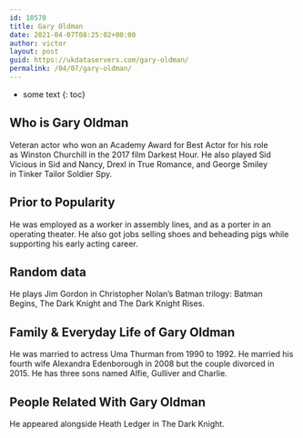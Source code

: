 ```yaml
---
id: 10570
title: Gary Oldman
date: 2021-04-07T08:25:02+00:00
author: victor
layout: post
guid: https://ukdataservers.com/gary-oldman/
permalink: /04/07/gary-oldman/
---
```


* some text
{: toc}


## Who is Gary Oldman



Veteran actor who won an Academy Award for Best Actor for his role as Winston Churchill in the 2017 film Darkest Hour. He also played Sid Vicious in Sid and Nancy, Drexl in True Romance, and George Smiley in Tinker Tailor Soldier Spy. 

                
                
                
## Prior to Popularity



He was employed as a worker in assembly lines, and as a porter in an operating theater. He also got jobs selling shoes and beheading pigs while supporting his early acting career.

                
                
                
## Random data



He plays Jim Gordon in Christopher Nolan&#8217;s Batman trilogy: Batman Begins, The Dark Knight and The Dark Knight Rises. 

                
                
                
## Family & Everyday Life of Gary Oldman



He was married to actress Uma Thurman from 1990 to 1992. He married his fourth wife Alexandra Edenborough in 2008 but the couple divorced in 2015. He has three sons named Alfie, Gulliver and Charlie. 

                
                
                
## People Related With Gary Oldman



He appeared alongside Heath Ledger in The Dark Knight.

                
              
            
          
          
          